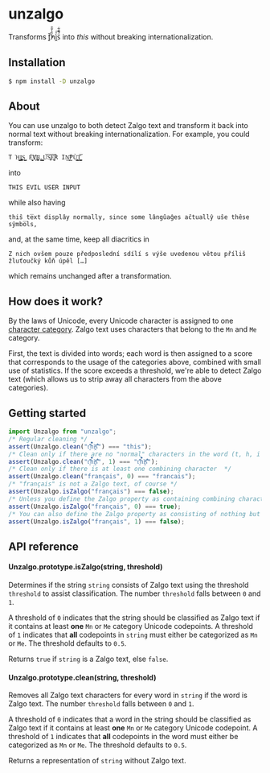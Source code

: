 # unzalgo
Transforms ť͈̓̆h̏̔̐̑ì̭ͯ͞s̈́̄̑͋ into *this* without breaking internationalization.
## Installation
```bash
$ npm install -D unzalgo
```
## About
You can use unzalgo to both detect Zalgo text and transform it back into normal text without breaking internationalization. For example, you could transform:
```
T͘H͈̩̬̺̩̭͇I͏̼̪͚̪͚S͇̬̺ ́E̬̬͈̮̻̕V҉̙I̧͖̜̹̩̞̱L͇͍̝ ̺̮̟̙̘͎U͝S̞̫̞͝E͚̘͝R IṊ͍̬͞P̫Ù̹̳̝͓̙̙T̜͕̺̺̳̘͝
```
into
```
THIS EVIL USER INPUT
```
while also having
```
thiŝ te̅xt displây normally, since some lângûaĝes aĉtuallŷ uŝe thêse sŷmbo̅ls,
```
and, at the same time, keep all diacritics in
```
Z nich ovšem pouze předposlední sdílí s výše uvedenou větou příliš žluťoučký kůň úpěl […]
```
which remains unchanged after a transformation.
## How does it work?
By the laws of Unicode, every Unicode character is assigned to one [character category](http://www.unicode.org/reports/tr49/Categories.txt). Zalgo text uses characters that belong to the `Mn` and `Me` category.

First, the text is divided into words; each word is then assigned to a score that corresponds to the usage of the categories above, combined with small use of statistics. If the score exceeds a threshold, we're able to detect Zalgo text (which allows us to strip away all characters from the above categories).
## Getting started
```js
import Unzalgo from "unzalgo";
/* Regular cleaning */
assert(Unzalgo.clean("ť͈̓̆h̏̔̐̑ì̭ͯ͞s̈́̄̑͋") === "this");
/* Clean only if there are no "normal" characters in the word (t, h, i and s are "normal") */
assert(Unzalgo.clean("ť͈̓̆h̏̔̐̑ì̭ͯ͞s̈́̄̑͋", 1) === "ť͈̓̆h̏̔̐̑ì̭ͯ͞s̈́̄̑͋");
/* Clean only if there is at least one combining character  */
assert(Unzalgo.clean("français", 0) === "francais");
/* "français" is not a Zalgo text, of course */
assert(Unzalgo.isZalgo("français") === false);
/* Unless you define the Zalgo property as containing combining characters */
assert(Unzalgo.isZalgo("français", 0) === true);
/* You can also define the Zalgo property as consisting of nothing but combining characters */
assert(Unzalgo.isZalgo("français", 1) === false);
```
## API reference
#### Unzalgo.prototype.isZalgo(string, threshold)
Determines if the string `string` consists of Zalgo text using the threshold `threshold` to assist classification. The number `threshold` falls between `0` and `1`.

A threshold of `0` indicates that the string should be classified as Zalgo text if it contains at least **one** `Mn` or `Me` category Unicode codepoints. A threshold of `1` indicates that **all** codepoints in `string` must either be categorized as `Mn` or `Me`. The threshold defaults to `0.5`.

Returns `true` if `string` is a Zalgo text, else `false`.
#### Unzalgo.prototype.clean(string, threshold)
Removes all Zalgo text characters for every word in `string` if the word is Zalgo text. The number `threshold` falls between `0` and `1`.

A threshold of `0` indicates that a word in the string should be classified as Zalgo text if it contains at least **one** `Mn` or `Me` category Unicode codepoint. A threshold of `1` indicates that **all** codepoints in the word must either be categorized as `Mn` or `Me`. The threshold defaults to `0.5`.

Returns a representation of `string` without Zalgo text.